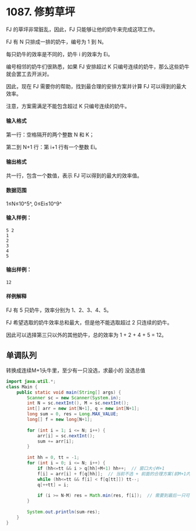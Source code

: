 # 1087. 修剪草坪

FJ 的草坪非常脏乱，因此，FJ 只能够让他的奶牛来完成这项工作。

FJ 有 N 只排成一排的奶牛，编号为 1 到 N。

每只奶牛的效率是不同的，奶牛 i 的效率为 Ei。

编号相邻的奶牛们很熟悉，如果 FJ 安排超过 K 只编号连续的奶牛，那么这些奶牛就会罢工去开派对。

因此，现在 FJ 需要你的帮助，找到最合理的安排方案并计算 FJ 可以得到的最大效率。

注意，方案需满足不能包含超过 K 只编号连续的奶牛。

#### 输入格式

第一行：空格隔开的两个整数 N 和 K；

第二到 N+1 行：第 i+1 行有一个整数 Ei。

#### 输出格式

共一行，包含一个数值，表示 FJ 可以得到的最大的效率值。

#### 数据范围

1≤N≤10^5^, 0≤Ei≤10^9^

#### 输入样例：

```
5 2
1
2
3
4
5
```

#### 输出样例：

```
12
```

#### 样例解释

FJ 有 5 只奶牛，效率分别为 1、2、3、4、5。

FJ 希望选取的奶牛效率总和最大，但是他不能选取超过 2 只连续的奶牛。

因此可以选择第三只以外的其他奶牛，总的效率为 1 + 2 + 4 + 5 = 12。



## 单调队列

转换成连续M+1头牛里，至少有一只没选，求最小的 没选总值

```java
import java.util.*;
class Main {
    public static void main(String[] args) {
        Scanner sc = new Scanner(System.in);
        int N = sc.nextInt(), M = sc.nextInt();
        int[] arr = new int[N+1], q = new int[N+1];
        long sum = 0, res = Long.MAX_VALUE;
        long[] f = new long[N+1];
        
        for (int i = 1; i <= N; i++) {
            arr[i] = sc.nextInt();
            sum += arr[i];
        }
        
        int hh = 0, tt = -1;
        for (int i = 0; i <= N; i++) {
            if (hh<=tt && i > q[hh]+M+1) hh++;  // 窗口大小M+1
            f[i] = arr[i] + f[q[hh]];  // 当前不选 + 前面的合理方案(前M+1内)
            while (hh<=tt && f[i] < f[q[tt]]) tt--;
            q[++tt] = i;
            
            if (i >= N-M) res = Math.min(res, f[i]);  // 需要到最后一只可以不选的牛才更新答案
        }
        
        System.out.println(sum-res);
    }
}
```

